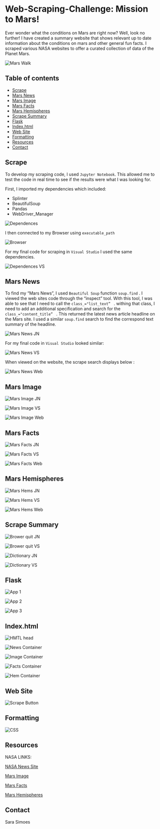 # Web-Scraping-Challenge: Mission to Mars!

Ever wonder what the conditions on Mars are right now? Well, look no further! I have created a summary website that shows relevant up to date information about the conditions on mars and other general fun facts. I scraped various NASA websites to offer a curated collection of data of the Planet Mars. 

![Mars Walk](Images/mission_to_mars.png)

## Table of contents
* [Scrape](#scrape)
* [Mars News](#mars_news)
* [Mars Image](#mars_image)
* [Mars Facts](#mars_facts)
* [Mars Hemispheres](#mars_hemispheres)
* [Scrape Summary](#scrape_summary)
* [Flask](#flask)
* [Index.html](#index.html)
* [Web Site](#web-site)
* [Formatting](#formatting)
* [Resources](#resources)
* [Contact](#contact)

## Scrape

To develop my scraping code, I used `Jupyter Notebook`. This allowed me to test the code in real time to see if the results were what I was looking for. 

First, I imported my dependencies which included:

* Splinter
* BeautifulSoup
* Pandas
* WebDriver_Manager

![Dependences](Images/jn_depend.PNG)

I then connected to my Browser using `executable_path` 

![Browser](Images/browser.PNG)

For my final code for scraping in `Visual Studio` I used the same dependencies. 

![Dependences VS](depend_vs_code.PNG)

## Mars News

To find my “Mars News”, I used `Beautiful Soup` function `soup.find` . I viewed the web sites code through the “inspect” tool. With this tool, I was able to see that I need to call the `class_="list_text” ` . withing that class, I need to add an additional specification and search for the `class_="content_title” ` . This returned the latest news article headline on the Mars site. I used a similar `soup.find` search to find the correspond text summary of the headline. 

![Mars News JN](Images/jn_news_code.PNG)

For my final code in `Visual Studio` looked similar:

![Mars News VS](Images/vs_news_code.PNG)

When viewed on the website, the scrape search displays below :

![Mars News Web](Images/news.PNG)

## Mars Image

![Mars Image JN](Images/jn_image_code.PNG)

![Mars Image VS](Images/vs_image_code.PNG)

![Mars Image Web](Images/mars_image.PNG)

## Mars Facts

![Mars Facts JN](Images/jn_facts_code.PNG)

![Mars Facts VS](Images/vs_facts_code.PNG)

![Mars Facts Web](Images/mars_facts.PNG)

## Mars Hemispheres

![Mars Hems JN](Images/jn_hem_code.PNG)

![Mars Hems VS](Images/vs_hem_code.PNG)

![Mars Hems Web](Images/mars_hem.PNG)

## Scrape Summary

![Brower quit JN](Images/jn_quit_code.PNG)

![Brower quit VS](Images/vs_quit_code.PNG)

![Dictionary JN](Images/jn_dict_code.PNG)

![Dictionary VS](Images/vs_dict_code.PNG)

## Flask

![App 1](Images/app_1.PNG)

![App 2](Images/app_2.PNG)

![App 3](Images/app_3.PNG)

## Index.html

![HMTL head](Images/html_head.PNG)

![News Container](Images/news_contain.PNG)

![Image Container](Images/image_contain.PNG)

![Facts Container](Images/facts_contain.PNG)

![Hem Container](Images/hem_cards.PNG)

## Web Site

![Scrape Button](Images/scrape_button.PNG)

## Formatting

![CSS](Images/css_table.PNG)

## Resources

NASA LINKS: 

[NASA News Site](https://mars.nasa.gov/news/?page=0&per_page=40&order=publish_date+desc%2Ccreated_at+desc&search=&category=19%2C165%2C184%2C204&blank_scope=Latest)

[Mars Image](https://www.jpl.nasa.gov/spaceimages/?search=&category=Mars)

[Mars Facts](https://space-facts.com/mars/)

[Mars Hemispheres](https://astrogeology.usgs.gov/search/results?q=hemisphere+enhanced&k1=target&v1=Mars)


## Contact
Sara Simoes
